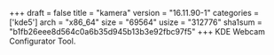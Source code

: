 +++
draft = false
title = "kamera"
version = "16.11.90-1"
categories = ['kde5']
arch = "x86_64"
size = "69564"
usize = "312776"
sha1sum = "b1fb26eee8d564c0a6b35d945b13b3e92fbc97f5"
+++
KDE Webcam Configurator Tool.